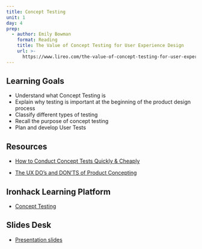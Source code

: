 ```yaml
---
title: Concept Testing
unit: 1
day: 4
prep:
  - author: Emily Bowman
    format: Reading
    title: The Value of Concept Testing for User Experience Design
    url: >-
      https://www.lireo.com/the-value-of-concept-testing-for-user-experience-design/
---
```


Learning Goals
--------------

- Understand what Concept Testing is
- Explain why testing is important at the beginning of the product design process
- Classify different types of testing
- Recall the purpose of concept testing
- Plan and develop User Tests

Resources
---------
- [How to Conduct Concept Tests Quickly & Cheaply](http://juneux.com/blog/2014/05/how-to-conduct-concept-tests-quickly-cheaply/)

- [The UX DO’s and DON’TS of Product Concepting](https://useagility.com/the-ux-dos-and-donts-of-product-concepting/)


Ironhack Learning Platform
--------------------------
- [Concept Testing](http://learn.ironhack.com/#/learning_unit/7024)


Slides Desk
-----------
- [Presentation slides](https://docs.google.com/presentation/d/1IoLtTKXQooa3V1rUZAG06XucN3-8uSyf36zxaFQ9GPQ/view)
